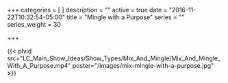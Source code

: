 +++
categories = [
]
description = ""
active = true
date = "2016-11-22T10:32:54-05:00"
title = "Mingle with a Purpose"
series = ""
series_weight = 30

+++

{{< plvid src="LC_Main_Show_Ideas/Show_Types/Mix_And_Mingle/Mix_And_Mingle_With_A_Purpose.mp4" poster="/images/mix-mingle-with-a-purpose.jpg" >}}

